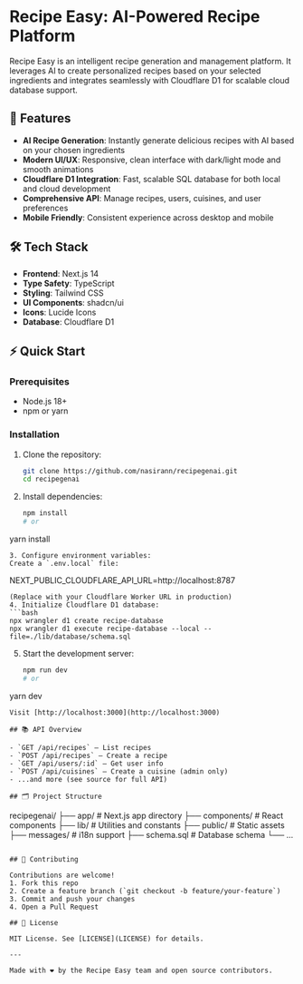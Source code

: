 # Recipe Easy: AI-Powered Recipe Platform

Recipe Easy is an intelligent recipe generation and management platform. It leverages AI to create personalized recipes based on your selected ingredients and integrates seamlessly with Cloudflare D1 for scalable cloud database support.

## 🚀 Features

- **AI Recipe Generation**: Instantly generate delicious recipes with AI based on your chosen ingredients
- **Modern UI/UX**: Responsive, clean interface with dark/light mode and smooth animations
- **Cloudflare D1 Integration**: Fast, scalable SQL database for both local and cloud development
- **Comprehensive API**: Manage recipes, users, cuisines, and user preferences
- **Mobile Friendly**: Consistent experience across desktop and mobile

## 🛠 Tech Stack

- **Frontend**: Next.js 14
- **Type Safety**: TypeScript
- **Styling**: Tailwind CSS
- **UI Components**: shadcn/ui
- **Icons**: Lucide Icons
- **Database**: Cloudflare D1

## ⚡️ Quick Start

### Prerequisites
- Node.js 18+
- npm or yarn

### Installation

1. Clone the repository:
   ```bash
   git clone https://github.com/nasirann/recipegenai.git
   cd recipegenai
   ```
2. Install dependencies:
   ```bash
   npm install
   # or
yarn install
   ```
3. Configure environment variables:
   Create a `.env.local` file:
   ```
   NEXT_PUBLIC_CLOUDFLARE_API_URL=http://localhost:8787
   ```
   (Replace with your Cloudflare Worker URL in production)
4. Initialize Cloudflare D1 database:
   ```bash
   npx wrangler d1 create recipe-database
   npx wrangler d1 execute recipe-database --local --file=./lib/database/schema.sql
   ```
5. Start the development server:
   ```bash
   npm run dev
   # or
yarn dev
   ```
   Visit [http://localhost:3000](http://localhost:3000)

## 📚 API Overview

- `GET /api/recipes` — List recipes
- `POST /api/recipes` — Create a recipe
- `GET /api/users/:id` — Get user info
- `POST /api/cuisines` — Create a cuisine (admin only)
- ...and more (see source for full API)

## 🗂 Project Structure

```
recipegenai/
├── app/           # Next.js app directory
├── components/    # React components
├── lib/           # Utilities and constants
├── public/        # Static assets
├── messages/      # i18n support
├── schema.sql     # Database schema
└── ...
```

## 🤝 Contributing

Contributions are welcome!
1. Fork this repo
2. Create a feature branch (`git checkout -b feature/your-feature`)
3. Commit and push your changes
4. Open a Pull Request

## 📄 License

MIT License. See [LICENSE](LICENSE) for details.

---

Made with ❤️ by the Recipe Easy team and open source contributors.